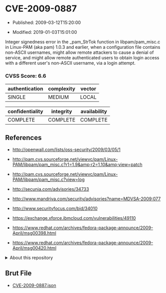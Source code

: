 # CVE-2009-0887

- Published: 2009-03-12T15:20:00

- Modified: 2019-01-03T15:01:00

Integer signedness error in the _pam_StrTok function in libpam/pam_misc.c in Linux-PAM (aka pam) 1.0.3 and earlier, when a configuration file contains non-ASCII usernames, might allow remote attackers to cause a denial of service, and might allow remote authenticated users to obtain login access with a different user's non-ASCII username, via a login attempt.

### CVSS Score: **6.6**

| authentication | complexity | vector |
| --- | --- | --- |
| SINGLE | MEDIUM | LOCAL |

| confidentiality | integrity | availability |
| --- | --- | --- |
| COMPLETE | COMPLETE | COMPLETE |

## References

* http://openwall.com/lists/oss-security/2009/03/05/1

* http://pam.cvs.sourceforge.net/viewvc/pam/Linux-PAM/libpam/pam_misc.c?r1=1.9&amp;r2=1.10&amp;view=patch

* http://pam.cvs.sourceforge.net/viewvc/pam/Linux-PAM/libpam/pam_misc.c?view=log

* http://secunia.com/advisories/34733

* http://www.mandriva.com/security/advisories?name=MDVSA-2009:077

* http://www.securityfocus.com/bid/34010

* https://exchange.xforce.ibmcloud.com/vulnerabilities/49110

* https://www.redhat.com/archives/fedora-package-announce/2009-April/msg00398.html

* https://www.redhat.com/archives/fedora-package-announce/2009-April/msg00420.html

<details>
<summary>About this repository</summary> 

  This repository is part of the project [Live Hack CVE](https://github.com/Live-Hack-CVE). Main website can be found [www.live-hack.org](https://www.live-hack.org) 
  
  Made by [Sn0wAlice](https://github.com/Sn0wAlice) for the people that care about security and need to have a feed of the latest CVEs. Hope you enjoy it, don't forget to star the repo and follow me on [Twitter](https://twitter.com/Sn0wAlice) and [Github](https://github.com/Sn0wAlice). And that is my [personnal website](https://www.alice-snow.me/)

  - [Home Page](https://github.com/Live-Hack-CVE)
  - [Framework](https://github.com/Live-Hack-CVE/cve-framework)
  - [CVE database](https://github.com/Live-Hack-CVE/full_database)
  - [Changelog](https://github.com/Live-Hack-CVE/Changelog)
</details>

## Brut File

* [CVE-2009-0887.json](https://raw.githubusercontent.com/Live-Hack-CVE/full_database/main/cves/2009/CVE-2009-0887.json)

